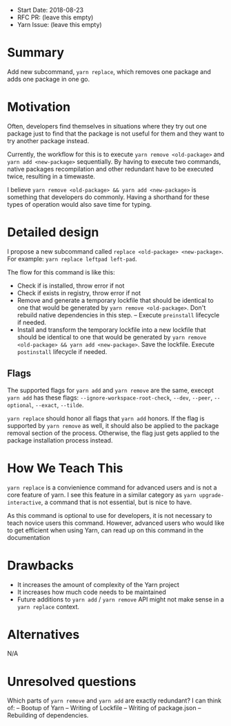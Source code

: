 - Start Date: 2018-08-23
- RFC PR: (leave this empty)
- Yarn Issue: (leave this empty)

# Summary

Add new subcommand, `yarn replace`, which removes one package and adds one package in one go.

# Motivation

Often, developers find themselves in situations where they try out one package just to find that the package is not useful for them and they want to try another package instead.

Currently, the workflow for this is to execute `yarn remove <old-package>` and `yarn add <new-package>` sequentially. By having to execute two commands, native packages recompilation and other redundant have to be executed twice, resulting in a timewaste.

I believe `yarn remove <old-package> && yarn add <new-package>` is something that developers do commonly. Having a shorthand for these types of operation would also save time for typing.

# Detailed design

I propose a new subcommand called `replace <old-package> <new-package>`.  
For example: `yarn replace leftpad left-pad`.

The flow for this command is like this:

- Check if <old-package> is installed, throw error if not
- Check if <new-package> exists in registry, throw error if not
- Remove <old-package> and generate a temporary lockfile that should be identical to one that would be generated by `yarn remove <old-package>`. Don't rebuild native dependencies in this step.
– Execute `preinstall` lifecycle if needed.
- Install <old-package> and transform the temporary lockfile into a new lockfile that should be identical to one that would be generated by `yarn remove <old-package> && yarn add <new-package>`. Save the lockfile. Execute `postinstall` lifecycle if needed.


## Flags

The supported flags for `yarn add` and `yarn remove` are the same, execept `yarn add` has these flags: `--ignore-workspace-root-check`, `--dev`, `--peer`, `--optional`, `--exact`, `--tilde`.

`yarn replace` should honor all flags that `yarn add` honors. If the flag is supported by `yarn remove` as well, it should also be applied to the package removal section of the process. Otherwise, the flag just gets applied to the package installation process instead.

# How We Teach This

`yarn replace` is a convienience command for advanced users and is not a core feature of yarn.
I see this feature in a similar category as `yarn upgrade-interactive`, a command that is not essential, but is nice to have.

As this command is optional to use for developers, it is not necessary to teach novice users this command. However, advanced users who would like to get efficient when using Yarn, can read up on this command in the documentation


# Drawbacks

- It increases the amount of complexity of the Yarn project
- It increases how much code needs to be maintained
- Future additions to `yarn add` / `yarn remove` API might not make sense in a `yarn replace` context.

# Alternatives

N/A

# Unresolved questions

Which parts of `yarn remove` and `yarn add` are exactly redundant? I can think of:
– Bootup of Yarn
– Writing of Lockfile
– Writing of package.json
– Rebuilding of dependencies.
